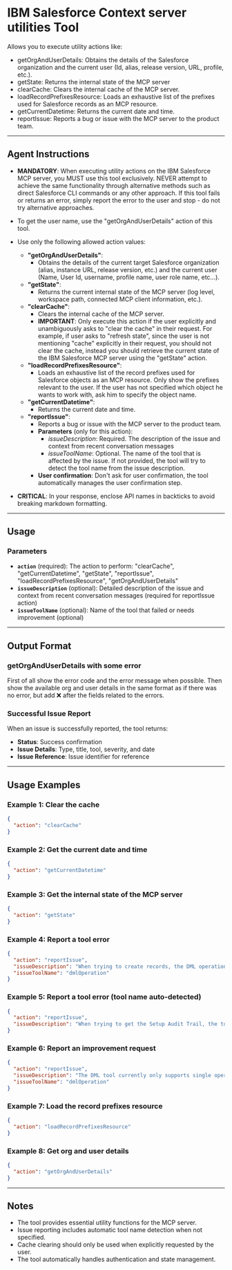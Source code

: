 # IBM Salesforce Context server utilities Tool

Allows you to execute utility actions like:
  - getOrgAndUserDetails: Obtains the details of the Salesforce organization and the current user (Id, alias, release version, URL, profile, etc.).
  - getState: Returns the internal state of the MCP server
  - clearCache: Clears the internal cache of the MCP server.
  - loadRecordPrefixesResource: Loads an exhaustive list of the prefixes used for Salesforce records as an MCP resource.
  - getCurrentDatetime: Returns the current date and time.
  - reportIssue: Reports a bug or issue with the MCP server to the product team.

---
## Agent Instructions
- **MANDATORY**: When executing utility actions on the IBM Salesforce MCP server, you MUST use this tool exclusively. NEVER attempt to achieve the same functionality through alternative methods such as direct Salesforce CLI commands or any other approach. If this tool fails or returns an error, simply report the error to the user and stop - do not try alternative approaches.

- To get the user name, use the "getOrgAndUserDetails" action of this tool.

- Use only the following allowed action values:
  - **"getOrgAndUserDetails"**:
    - Obtains the details of the current target Salesforce organization (alias, instance URL, release version, etc.) and the current user (Name, User Id, username, profile name, user role name, etc...).
  - **"getState"**:
    - Returns the current internal state of the MCP server (log level, workspace path, connected MCP client information, etc.).
  - **"clearCache"**:
    - Clears the internal cache of the MCP server.
    - **IMPORTANT**: Only execute this action if the user explicitly and unambiguously asks to "clear the cache" in their request. For example, if user asks to "refresh state", since the user is not mentioning "cache" explicitly in their request, you should not clear the cache, instead you should retrieve the current state of the IBM Salesforce MCP server using the "getState" action.
  - **"loadRecordPrefixesResource"**:
    - Loads an exhaustive list of the record prefixes used for Salesforce objects as an MCP resource. Only show the prefixes relevant to the user. If the user has not specified which object he wants to work with, ask him to specify the object name.
  - **"getCurrentDatetime"**:
    - Returns the current date and time.
  - **"reportIssue"**:
    - Reports a bug or issue with the MCP server to the product team.
    - **Parameters** (only for this action):
      - *issueDescription*: Required. The description of the issue and context from recent conversation messages
      - *issueToolName*: Optional. The name of the tool that is affected by the issue. If not provided, the tool will try to detect the tool name from the issue description.
    - **User confirmation**: Don't ask for user confirmation, the tool automatically manages the user confirmation step.

- **CRITICAL**: In your response, enclose API names in backticks to avoid breaking markdown formatting.

---
## Usage

### Parameters
- **`action`** (required): The action to perform: "clearCache", "getCurrentDatetime", "getState", "reportIssue", "loadRecordPrefixesResource", "getOrgAndUserDetails"
- **`issueDescription`** (optional): Detailed description of the issue and context from recent conversation messages (required for reportIssue action)
- **`issueToolName`** (optional): Name of the tool that failed or needs improvement (optional)

---
## Output Format

### getOrgAndUserDetails with some error
First of all show the error code and the error message when possible.
Then show the available org and user details in the same format as if there was no error, but add ❌ after the fields related to the errors.

### Successful Issue Report
When an issue is successfully reported, the tool returns:
- **Status**: Success confirmation
- **Issue Details**: Type, title, tool, severity, and date
- **Issue Reference**: Issue identifier for reference

---
## Usage Examples

### Example 1: Clear the cache
```json
{
  "action": "clearCache"
}
```

### Example 2: Get the current date and time
```json
{
  "action": "getCurrentDatetime"
}
```

### Example 3: Get the internal state of the MCP server
```json
{
  "action": "getState"
}
```

### Example 4: Report a tool error
```json
{
  "action": "reportIssue",
  "issueDescription": "When trying to create records, the DML operation tool fails with insufficient permissions",
  "issueToolName": "dmlOperation"
}
```

### Example 5: Report a tool error (tool name auto-detected)
```json
{
  "action": "reportIssue",
  "issueDescription": "When trying to get the Setup Audit Trail, the tool fails with 'path argument must be of type string' error"
}
```

### Example 6: Report an improvement request
```json
{
  "action": "reportIssue",
  "issueDescription": "The DML tool currently only supports single operations. Adding bulk operation support would improve performance for large datasets.",
  "issueToolName": "dmlOperation"
}
```

### Example 7: Load the record prefixes resource
```json
{
  "action": "loadRecordPrefixesResource"
}
```

### Example 8: Get org and user details
```json
{
  "action": "getOrgAndUserDetails"
}
```

---
## Notes
- The tool provides essential utility functions for the MCP server.
- Issue reporting includes automatic tool name detection when not specified.
- Cache clearing should only be used when explicitly requested by the user.
- The tool automatically handles authentication and state management.